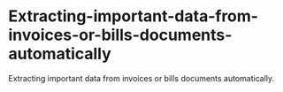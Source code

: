 # Extracting-important-data-from-invoices-or-bills-documents-automatically
Extracting important data from invoices or bills documents automatically.
